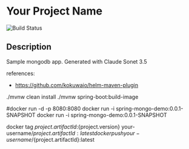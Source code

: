 # Your Project Name
![Build Status](https://github.com/poblin-orange/mongodb-probe/actions/workflows/maven.yml/badge.svg)

## Description


Sample mongodb app.
Generated with Claude Sonet 3.5


references:
- https://github.com/kokuwaio/helm-maven-plugin





./mvnw clean install
./mvnw spring-boot:build-image

#docker run -d -p 8080:8080 docker run -i spring-mongo-demo:0.0.1-SNAPSHOT
docker run -i spring-mongo-demo:0.0.1-SNAPSHOT
 


docker tag ${project.artifactId}:${project.version} your-username/${project.artifactId}:latest
docker push your-username/${project.artifactId}:latest